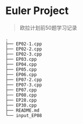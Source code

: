 # Euler Project
> 欧拉计划前50题学习记录
```
.
├── EP02-1.cpp
├── EP02-2.cpp
├── EP02-3.cpp
├── EP03.cpp
├── EP04.cpp
├── EP05.cpp
├── EP06.cpp
├── EP07-2.cpp
├── EP07-3.cpp
├── EP07.cpp
├── EP08.cpp
├── EP28.cpp
├── EP30.cpp
├── README.md
└── input_EP08
```

